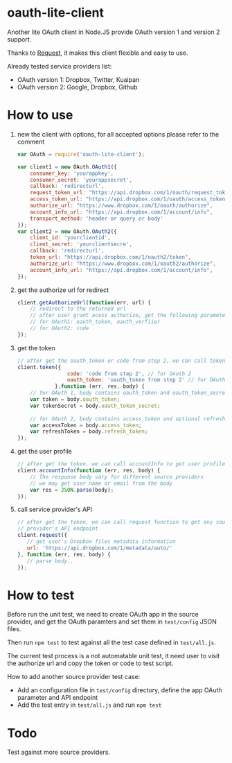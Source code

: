 # oauth-lite-client

Another lite OAuth client in Node.JS provide OAuth version 1 and version 2 
support.

Thanks to [Request](https://github.com/request/request), it makes this client
flexible and easy to use.

Already tested service providers list:

- OAuth version 1: Dropbox, Twitter, Kuaipan
- OAuth version 2: Google, Dropbox, Github

# How to use

1. new the client with options, for all accepted options please refer to the comment

    ```js
    var OAuth = require('oauth-lite-client');
    
    var client1 = new OAuth.OAuth1({
        consumer_key: 'yourappkey',
        consumer_secret: 'yourappsecret',
        callback: 'redirecturl',
        request_token_url: "https://api.dropbox.com/1/oauth/request_token",
        access_token_url: "https://api.dropbox.com/1/oauth/access_token",
        authorize_url: "https://www.dropbox.com/1/oauth/authorize",
        account_info_url: "https://api.dropbox.com/1/account/info",
        transport_method: 'header or query or body'
    });
    var client2 = new OAuth.OAuth2({
        client_id: 'yourclientid',
        client_secret: 'yourclientsecre',
        callback: 'redirecturl',
        token_url: "https://api.dropbox.com/1/oauth2/token",
        authorize_url: "https://www.dropbox.com/1/oauth2/authorize",
        account_info_url: "https://api.dropbox.com/1/account/info",
    });
    ```

2. get the authorize url for redirect

    ```js
    client.getAuthorizeUrl(function(err, url) {
        // redirect to the returned url
        // after user grant acess authorize, get the following parameter from query string
        // for OAuth1: oauth_token, oauth_verfiier
        // for OAuth2: code
    });
    ```

3. get the token

    ```js
    // after get the oauth_token or code from step 2, we can call token function
    client.token({
                    code: 'code from step 2', // for OAuth 2
                    oauth_token: 'oauth_token from step 2' // for OAuth 1
                },function (err, res, body) {
        // for OAuth 1, body contains oauth_token and oauth_token_secret
        var token = body.oauth_token;
        var tokenSecret = body.oauth_token_secret;
        
        // for OAuth 2, body contains access_token and optional refresh_token
        var accessToken = body.access_token;
        var refreshToken = body.refresh_token;
    });  
    ```

4. get the user profile

    ```js
    // after get the token, we can call accountInfo to get user profile
    client.accountInfo(function (err, res, body) {
        // The response body vary for different source providers
        // we may get user name or email from the body
        var res = JSON.parse(body);
    });
    ```

5. call service provider's API

    ```js
    // after get the token, we can call request function to get any source
    // provider's API endpoint
    client.request({
       // get user's Dropbox files metadata information
       url: 'https://api.dropbox.com/1/metadata/auto/'
    }, function (err, res, body) {
       // parse body..
    });
    ```

# How to test

Before run the unit test, we need to create OAuth app in the source provider, and
get the OAuth paramters and set them in `test/config` JSON files.

Then run `npm test` to test against all the test case defined in `test/all.js`.

The current test process is a not automatable unit test, it need user to visit
the authorize url and copy the token or code to test script.

How to add another source provider test case:

* Add an configuration file in `test/config` directory, define the app OAuth
parameter and API endpoint
* Add the test entry in `test/all.js` and run `npm test`

# Todo

Test against more source providers.